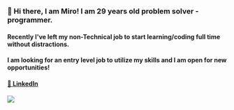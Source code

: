 ### 👋 Hi there, I am Miro! I am 29 years old problem solver - programmer.
#### Recently I've left my non-Technical job to start learning/coding full time without distractions. 
#### I am looking for an entry level job to utilize my skills and I am open for new opportunities!

####  [💼 LinkedIn](https://www.linkedin.com/in/miroslav-ilyovski-2ab573150)
#### ![](https://komarev.com/ghpvc/?username=milyo001&color=grey)
